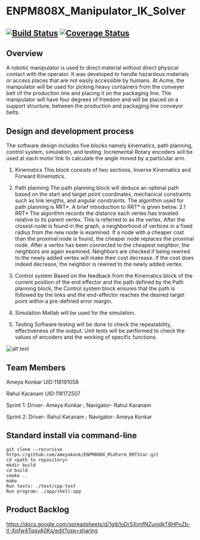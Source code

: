 # ENPM808X_Manipulator_IK_Solver
[![Build Status](https://app.travis-ci.com/ameyakonk/ENPM808X_Midterm_RRTStar.svg?branch=master)](https://app.travis-ci.com/ameyakonk/ENPM808X_Midterm_RRTStar)
[![Coverage Status](https://coveralls.io/repos/github/ameyakonk/ENPM808X_Midterm_Manipulator_IKSolver/badge.svg?branch=master)](https://coveralls.io/github/ameyakonk/ENPM808X_Midterm_Manipulator_IKSolver?branch=master)
---
## Overview

A robotic manipulator is used to direct material without direct physical contact with the operator. It was developed to handle hazardous materials or access places that are not easily accessible by humans. At Acme, the manipulator will be used for picking heavy containers from the conveyer belt of the production line and placing it on the packaging line. The manipulator will have four degrees of freedom and will be placed on a support structure, between the production and packaging line conveyor belts.

## Design and development process

The software design includes five blocks namely kinematics, path planning, control system, simulation, and testing. Incremental Rotary encoders will be used at each motor link to calculate the angle moved by a particular arm.

1. Kinematics 
    This block consists of two sections, Inverse Kinematics and Forward Kinematics.
    
2. Path planning
    The path planning block will deduce an optimal path based on the start and target point coordinates, mechanical constraints such as link lengths, and angular     constraints. The algorithm used for path planning is RRT*. A brief introduction to RRT* is given below.
    2.1 RRT* 
      The algorithm records the distance each vertex has traveled relative to its parent vertex. This is referred to as the vertex. After the closest node is           found in the graph, a neighborhood of vertices in a fixed radius from the new node is examined. If a node with a cheaper cost than the proximal node is           found, the cheaper node replaces the proximal node. After a vertex has been connected to the cheapest neighbor, the neighbors are again examined. Neighbors       are checked if being rewired to the newly added vertex will make their cost decrease. If the cost does indeed decrease, the neighbor is rewired to the newly       added vertex. 

3. Control system
    Based on the feedback from the Kinematics block of the current position of the end effector and the path defined by the Path planning block, the Control           system block ensures that the path is followed by the links and the end-effector reaches the desired target point within a pre-defined error margin.

4. Simulation
    Matlab will be used for the simulation.

6. Testing
    Software testing will be done to check the repeatability, effectiveness of the output.
    Unit tests will be performed to check the values of encoders and the working of specific functions.


![alt text](https://user-images.githubusercontent.com/78075049/136273325-7f6e57c6-8a1d-4dbf-bfb1-7363d3868c99.png)

## Team Members

Ameya Konkar     UID:118191058

Rahul Karanam    UID:118172507

Sprint 1: Driver- Ameya Konkar ; Navigator- Rahul Karanam

Sprint 2: Driver- Rahul Karanam ; Navigator- Ameya Konkar


## Standard install via command-line
```
git clone --recursive https://github.com/ameyakonk/ENPM808X_Midterm_RRTStar.git
cd <path to repository>
mkdir build
cd build
cmake ..
make
Run tests: ./test/cpp-test
Run program: ./app/shell-app
```
## Product Backlog

https://docs.google.com/spreadsheets/d/1gIb1oDr5XimfNZunjdkT8HPoZb-tI-Xpfw4TqqyA0Ks/edit?usp=sharing




